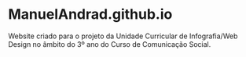 # ManuelAndrad.github.io
Website criado para o projeto da Unidade Curricular de Infografia/Web Design no âmbito do 3º ano do Curso de Comunicação Social.
